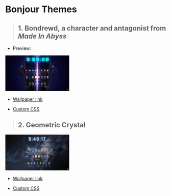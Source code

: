 # Bonjour Themes

<!-- Theme 01. -->

> ## 1. Bondrewd, a character and antagonist from _Made In Abyss_
- Preview:  

<img src="/bonjour-themes/t01/Screenshot bonjour 01.png" height="112" width="200">  
  
- [Wallpaper link](https://steamcommunity.com/sharedfiles/filedetails/?id=2846514832)

- [Custom CSS](/bonjour-themes/t01/t01.css)

<!-- Theme 02. -->

> ## 2. Geometric Crystal

<img src="/bonjour-themes/t02/Screenshot 2.png" height="112" width="200">  
  
- [Wallpaper link](/bonjour-themes/t02/) 

- [Custom CSS](/bonjour-themes/t02/t02.css)